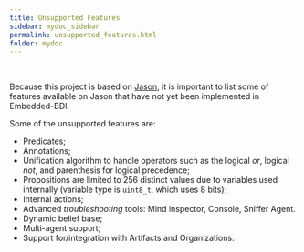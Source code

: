 ```yaml
---
title: Unsupported Features
sidebar: mydoc_sidebar
permalink: unsupported_features.html
folder: mydoc
---
```


<br>

Because this project is based on [Jason](http://jason.sourceforge.net/wp/), it is important to list some of features available on Jason that have not yet been implemented in Embedded-BDI.

Some of the unsupported features are:

* Predicates;
* Annotations;
* Unification algorithm to handle operators such as the logical *or*, logical *not*, and parenthesis for logical precedence;
* Propositions are limited to 256 distinct values due to variables used internally (variable type is `uint8_t`, which uses 8 bits);
* Internal actions;
* Advanced _troubleshooting_ tools: Mind inspector, Console, Sniffer Agent.
* Dynamic belief base;
* Multi-agent support;
* Support for/integration with Artifacts and Organizations.